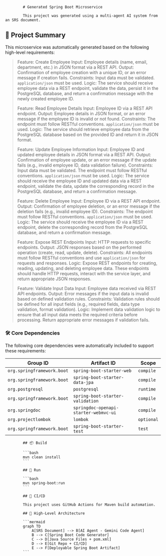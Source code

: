             # Generated Spring Boot Microservice

            This project was generated using a multi-agent AI system from an SRS document.

<!-- AI-SUMMARY-START -->

## 📝 Project Summary

This microservice was automatically generated based on the following high-level requirements:

> Feature: Create Employee
> Input: Employee details (name, email, department, etc.) in JSON format via a REST API.
> Output: Confirmation of employee creation with a unique ID, or an error message if creation fails.
> Constraints: Input data must be validated. `application/json` must be used.
> Logic: The service should receive employee data via a REST endpoint, validate the data, persist it in the PostgreSQL database, and return a confirmation message with the newly created employee ID.
> 
> Feature: Read Employee Details
> Input: Employee ID via a REST API endpoint.
> Output: Employee details in JSON format, or an error message if the employee ID is invalid or not found.
> Constraints: The endpoint must follow RESTful conventions. `application/json` must be used.
> Logic: The service should retrieve employee data from the PostgreSQL database based on the provided ID and return it in JSON format.
> 
> Feature: Update Employee Information
> Input: Employee ID and updated employee details in JSON format via a REST API.
> Output: Confirmation of employee update, or an error message if the update fails (e.g., invalid employee ID, data validation failure).
> Constraints: Input data must be validated. The endpoint must follow RESTful conventions. `application/json` must be used.
> Logic: The service should receive the employee ID and updated data via a REST endpoint, validate the data, update the corresponding record in the PostgreSQL database, and return a confirmation message.
> 
> Feature: Delete Employee
> Input: Employee ID via a REST API endpoint.
> Output: Confirmation of employee deletion, or an error message if the deletion fails (e.g., invalid employee ID).
> Constraints: The endpoint must follow RESTful conventions. `application/json` must be used.
> Logic: The service should receive the employee ID via a REST endpoint, delete the corresponding record from the PostgreSQL database, and return a confirmation message.
> 
> Feature: Expose REST Endpoints
> Input: HTTP requests to specific endpoints.
> Output: JSON responses based on the performed operation (create, read, update, delete).
> Constraints: All endpoints must follow RESTful conventions and use `application/json` for requests and responses.
> Logic: Expose REST endpoints for creating, reading, updating, and deleting employee data. These endpoints should handle HTTP requests, interact with the service layer, and return appropriate JSON responses.
> 
> Feature: Validate Input Data
> Input: Employee data received via REST API endpoints.
> Output: Error messages if the input data is invalid based on defined validation rules.
> Constraints: Validation rules should be defined for all input fields (e.g., required fields, data type validation, format validation).
> Logic: Implement data validation logic to ensure that all input data meets the required criteria before processing. Return appropriate error messages if validation fails.

### 🛠️ Core Dependencies

The following core dependencies were automatically included to support these requirements:

| Group ID | Artifact ID | Scope |
|---|---|---|
| `org.springframework.boot` | `spring-boot-starter-web` | `compile` |
| `org.springframework.boot` | `spring-boot-starter-data-jpa` | `compile` |
| `org.postgresql` | `postgresql` | `runtime` |
| `org.springframework.boot` | `spring-boot-starter-validation` | `compile` |
| `org.springdoc` | `springdoc-openapi-starter-webmvc-ui` | `compile` |
| `org.projectlombok` | `lombok` | `optional` |
| `org.springframework.boot` | `spring-boot-starter-test` | `test` |


<!-- AI-SUMMARY-END -->
            ## 📦 Build

            ```bash
            mvn clean install
            ```

            ## 🚀 Run

            ```bash
            mvn spring-boot:run
            ```

            ## 🤖 CI/CD

            This project uses GitHub Actions for Maven build automation.

            ## 🧠 High-Level Architecture

            ```mermaid
            graph TD
                A[SRS Document] --> B[AI Agent - Gemini Code Agent]
                B --> C[Spring Boot Code Generator]
                C --> D[Java Source Files + pom.xml]
                D --> E[Git Repo + CI/CD]
                E --> F[Deployable Spring Boot Artifact]
            ```
